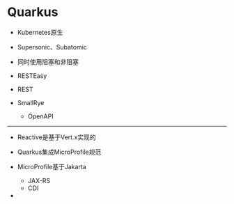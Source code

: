 # Quarkus


- Kubernetes原生

- Supersonic、Subatomic
- 同时使用阻塞和非阻塞


- RESTEasy
- REST
- SmallRye
    - OpenAPI
---
- Reactive是基于Vert.x实现的

- Quarkus集成MicroProfile规范

- MicroProfile基于Jakarta
    - JAX-RS
    - CDI
-

